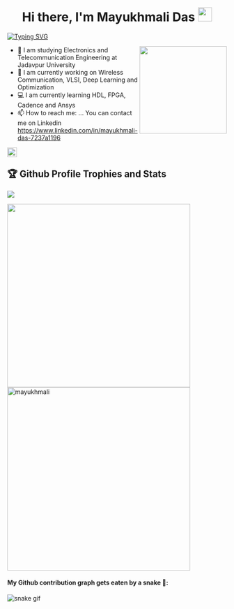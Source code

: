 <h1 align="center">Hi there, I'm Mayukhmali Das</a> <img src="https://user-images.githubusercontent.com/64318469/176737130-33ef105d-385a-43e4-a68e-33ac3f19ab12.gif" height="32" /></h1>



[![Typing SVG](https://readme-typing-svg.herokuapp.com?duration=8000&lines=Electronics%2C+Aritficial+Intelligence)](https://git.io/typing-svg)

<a href="#"><img align="right" src="https://user-images.githubusercontent.com/64318469/176737409-3d90e163-49b9-4e8f-8182-2b3f2446a91a.gif" width="200 " height="200" /></a>

- 🔌 I am studying Electronics and Telecommunication Engineering at Jadavpur University
- 📶 I am currently working on Wireless Communication, VLSI, Deep Learning and Optimization
- 💻 I am currently learning HDL, FPGA, Cadence and Ansys
- 📫 How to reach me: ... You can contact me on Linkedin https://www.linkedin.com/in/mayukhmali-das-7237a1196


<a href=" https://www.linkedin.com/in/mayukhmali-das-7237a1196">
  <img align="left" alt="Mayukhmali's LinkedIN" width="22px" src="https://raw.githubusercontent.com/peterthehan/peterthehan/master/assets/linkedin.svg" />
</a>
</br>
<h2>🏆 Github Profile Trophies and Stats</h2>

<p align="left">
  <img alig src="https://github-profile-trophy.vercel.app/?username=guilyx&column=8&rank=SSS,SS,S,AAA,AA,A,SECRET&theme=gruvbox&no-frame=true" />
</p>


<!--- ![Top Langs](https://github-readme-stats.vercel.app/api/top-langs/?username=Smartmayukh&layout=compact) --->

<p float="center">
  <img alig src="https://github-readme-streak-stats.herokuapp.com?user=Smartmayukh&theme=neon-palenight&hide_border=true"  width="420"/>  
  <img src="https://github-readme-stats.vercel.app/api?username=Smartmayukh&show_icons=true&theme=gotham" alt="mayukhmali"width="420" />
</p>


#### My Github contribution graph gets eaten by a snake 🐍:

![snake gif](https://github.com/Smartmayukh/Smartmayukh/blob/output/github-contribution-grid-snake.svg)


